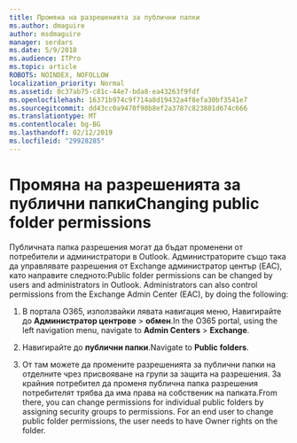 ```yaml
---
title: Промяна на разрешенията за публични папки
ms.author: dmaguire
author: msdmaguire
manager: serdars
ms.date: 5/9/2018
ms.audience: ITPro
ms.topic: article
ROBOTS: NOINDEX, NOFOLLOW
localization_priority: Normal
ms.assetid: 0c37ab75-c81c-44e7-bda8-ea43263f9fdf
ms.openlocfilehash: 16371b974c9f714a8d19432a4f8efa30bf3541e7
ms.sourcegitcommit: dd43cc0a9470f98b8ef2a3787c823801d674c666
ms.translationtype: MT
ms.contentlocale: bg-BG
ms.lasthandoff: 02/12/2019
ms.locfileid: "29928285"
---
```

# <a name="changing-public-folder-permissions"></a><span data-ttu-id="0d94e-102">Промяна на разрешенията за публични папки</span><span class="sxs-lookup"><span data-stu-id="0d94e-102">Changing public folder permissions</span></span>

<span data-ttu-id="0d94e-p101">Публичната папка разрешения могат да бъдат променени от потребители и администратори в Outlook. Администраторите също така да управлявате разрешения от Exchange администратор център (EAC), като направите следното:</span><span class="sxs-lookup"><span data-stu-id="0d94e-p101">Public folder permissions can be changed by users and administrators in Outlook. Administrators can also control permissions from the Exchange Admin Center (EAC), by doing the following:</span></span>
  
1. <span data-ttu-id="0d94e-105">В портала O365, използвайки лявата навигация меню, Навигирайте до **Администратор центрове** \> **обмен**.</span><span class="sxs-lookup"><span data-stu-id="0d94e-105">In the O365 portal, using the left navigation menu, navigate to **Admin Centers** \> **Exchange**.</span></span>
    
2. <span data-ttu-id="0d94e-106">Навигирайте до **публични папки**.</span><span class="sxs-lookup"><span data-stu-id="0d94e-106">Navigate to **Public folders**.</span></span>
    
3. <span data-ttu-id="0d94e-p102">От там можете да промените разрешенията за публични папки на отделните чрез присвояване на групи за защита на разрешения. За крайния потребител да променя публична папка разрешения потребителят трябва да има права на собственик на папката.</span><span class="sxs-lookup"><span data-stu-id="0d94e-p102">From there, you can change permissions for individual public folders by assigning security groups to permissions. For an end user to change public folder permissions, the user needs to have Owner rights on the folder.</span></span>
    


